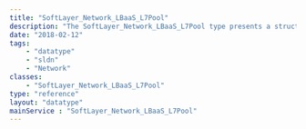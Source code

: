 ```yaml
---
title: "SoftLayer_Network_LBaaS_L7Pool"
description: "The SoftLayer_Network_LBaaS_L7Pool type presents a structure containing attributes of a load balancer's L7 pool such as the protocol, and the load balancing algorithm used. L7 pool is used for redirect_pool action of the L7 policy and is different from the default pool "
date: "2018-02-12"
tags:
    - "datatype"
    - "sldn"
    - "Network"
classes:
    - "SoftLayer_Network_LBaaS_L7Pool"
type: "reference"
layout: "datatype"
mainService : "SoftLayer_Network_LBaaS_L7Pool"
---
```


